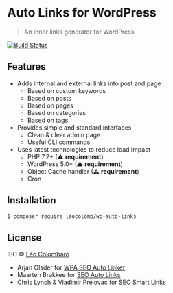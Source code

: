 # Auto Links for WordPress

> An inner links generator for WordPress

[![Build Status](https://travis-ci.com/LeoColomb/wp-auto-links.svg?branch=master)](https://travis-ci.com/LeoColomb/wp-auto-links)

## Features

* Adds internal and external links into post and page
  * Based on custom keywords
  * Based on posts
  * Based on pages
  * Based on categories
  * Based on tags
* Provides simple and standard interfaces
  * Clean & clear admin page
  * Useful CLI commands
* Uses latest technologies to reduce load impact
  * PHP 7.2+ (⚠ **requirement**)
  * WordPress 5.0+ (⚠ **requirement**)
  * Object Cache handler (⚠ **requirement**)
  * Cron

## Installation

```bash
$ composer require leocolomb/wp-auto-links
```

## License

ISC © [Léo Colombaro](https://colombaro.fr)

* Arjan Olsder for [WPA SEO Auto Linker](https://wordpress.org/plugins/wpa-seo-auto-linker/)
* Maarten Brakkee for [SEO Auto Links](https://wordpress.org/plugins/seo-auto-links/)
* Chris Lynch & Vladimir Prelovac for [SEO Smart Links](https://wordpress.org/plugins/seo-automatic-links/)

